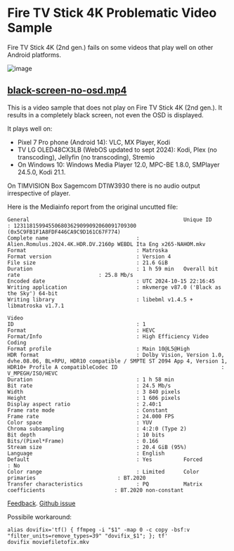 # Fire TV Stick 4K Problematic Video Sample
Fire TV Stick 4K (2nd gen.) fails on some videos that play well on other Android platforms.

![image](https://github.com/user-attachments/assets/792af13e-5c01-4c28-836d-48ed154abb1a)

## [black-screen-no-osd.mp4](https://github.com/colemar/fire-tv-stick-4k-problematic-video-samples/raw/refs/heads/main/video/black-screen-no-osd.mp4)
This is a video sample that does not play on Fire TV Stick 4K (2nd gen.).
It results in a completely black screen, not even the OSD is displayed.

It plays well on:
- Pixel 7 Pro phone (Android 14): VLC, MX Player, Kodi
- TV LG OLED48CX3LB (WebOS updated to sept 2024): Kodi, Plex (no transcoding), Jellyfin (no transcoding), Stremio
- On Windows 10: Windows Media Player 12.0, MPC-BE 1.8.0, SMPlayer 24.5.0, Kodi 21.1.

On TIMVISION Box Sagemcom DTIW3930 there is no audio output irrespective of player.

Here is the Mediainfo report from the original uncutted file:
```
General                                                 Unique ID                                : 123118159945506803629099092060091709300 (0x5C9FB1F1A8FDF446CA9C9D161C67F774)
Complete name                            : Alien.Romulus.2024.4K.HDR.DV.2160p WEBDL Ita Eng x265-NAHOM.mkv
Format                                   : Matroska
Format version                           : Version 4
File size                                : 21.6 GiB
Duration                                 : 1 h 59 min   Overall bit rate                         : 25.8 Mb/s
Encoded date                             : UTC 2024-10-15 22:16:45                                              Writing application                      : mkvmerge v87.0 ('Black as the Sky') 64-bit
Writing library                          : libebml v1.4.5 + libmatroska v1.7.1

Video
ID                                       : 1
Format                                   : HEVC
Format/Info                              : High Efficiency Video Coding
Format profile                           : Main 10@L5@High
HDR format                               : Dolby Vision, Version 1.0, dvhe.08.06, BL+RPU, HDR10 compatible / SMPTE ST 2094 App 4, Version 1, HDR10+ Profile A compatibleCodec ID                                 : V_MPEGH/ISO/HEVC
Duration                                 : 1 h 58 min
Bit rate                                 : 24.5 Mb/s
Width                                    : 3 840 pixels
Height                                   : 1 606 pixels
Display aspect ratio                     : 2.40:1
Frame rate mode                          : Constant
Frame rate                               : 24.000 FPS
Color space                              : YUV
Chroma subsampling                       : 4:2:0 (Type 2)
Bit depth                                : 10 bits
Bits/(Pixel*Frame)                       : 0.166
Stream size                              : 20.4 GiB (95%)                                                       Language                                 : English
Default                                  : Yes          Forced                                   : No
Color range                              : Limited      Color primaries                          : BT.2020
Transfer characteristics                 : PQ           Matrix coefficients                      : BT.2020 non-constant
```
[Feedback](https://www.reddit.com/r/firetvstick/comments/1g7mv91/fire_tv_stick_4k_does_not_play_some_pretty_common/).
[Github issue](https://github.com/jellyfin/jellyfin-androidtv/issues/2630)

Possibile workaround:
```
alias dovifix='tf() { ffmpeg -i "$1" -map 0 -c copy -bsf:v "filter_units=remove_types=39" "dovifix_$1"; }; tf'
dovifix moviefiletofix.mkv
```
